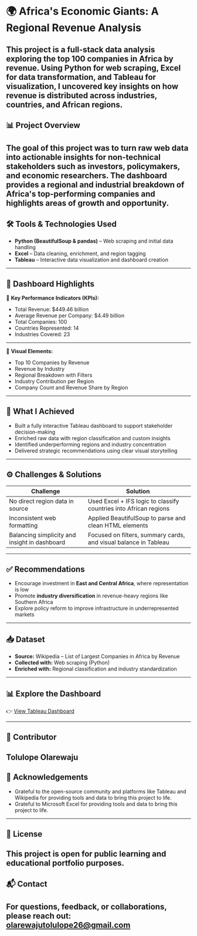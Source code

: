 # 🌍 Africa's Economic Giants: A Regional Revenue Analysis

This project is a full-stack data analysis exploring the top 100 companies in Africa by revenue. Using Python for web scraping, Excel for data transformation, and Tableau for visualization, I uncovered key insights on how revenue is distributed across industries, countries, and African regions.
---
## 📊 Project Overview
The goal of this project was to turn raw web data into actionable insights for non-technical stakeholders such as investors, policymakers, and economic researchers. The dashboard provides a regional and industrial breakdown of Africa's top-performing companies and highlights areas of growth and opportunity.
---
## 🛠 Tools & Technologies Used
- **Python (BeautifulSoup & pandas)** – Web scraping and initial data handling
- **Excel** – Data cleaning, enrichment, and region tagging
- **Tableau** – Interactive data visualization and dashboard creation
---
## 📌 Dashboard Highlights
🔹 **Key Performance Indicators (KPIs):**  
- Total Revenue: $449.46 billion  
- Average Revenue per Company: $4.49 billion  
- Total Companies: 100  
- Countries Represented: 14  
- Industries Covered: 23  
---
🔹 **Visual Elements:**  
- Top 10 Companies by Revenue  
- Revenue by Industry  
- Regional Breakdown with Filters  
- Industry Contribution per Region  
- Company Count and Revenue Share by Region
---
## 🚀 What I Achieved
- Built a fully interactive Tableau dashboard to support stakeholder decision-making  
- Enriched raw data with region classification and custom insights  
- Identified underperforming regions and industry concentration  
- Delivered strategic recommendations using clear visual storytelling
---
## ⚙️ Challenges & Solutions

| Challenge                                       | Solution                                                                 |
|------------------------------------------------|--------------------------------------------------------------------------|
| No direct region data in source                | Used Excel + IFS logic to classify countries into African regions        |
| Inconsistent web formatting                    | Applied BeautifulSoup to parse and clean HTML elements                   |
| Balancing simplicity and insight in dashboard  | Focused on filters, summary cards, and visual balance in Tableau         |
---
## ✅ Recommendations
- Encourage investment in **East and Central Africa**, where representation is low  
- Promote **industry diversification** in revenue-heavy regions like Southern Africa  
- Explore policy reform to improve infrastructure in underrepresented markets
---
## 📥 Dataset
- **Source:** Wikipedia – List of Largest Companies in Africa by Revenue  
- **Collected with:** Web scraping (Python)  
- **Enriched with:** Regional classification and industry standardization
---
## 📊 Explore the Dashboard
👉 [View Tableau Dashboard](https://public.tableau.com/app/profile/toluomotayo/viz/AfricasEconomicGiantsARegionalRevenueAnalysis/RevenueAnalysis)

---
## 👤 Contributor
**Tolulope Olarewaju**  
---
## 🙏 Acknowledgements
- Grateful to the open-source community and platforms like Tableau and Wikipedia for providing tools and data to bring this project to life.
- Grateful to Microsoft Excel for providing tools and data to bring this project to life.
---
## 📜 License
This project is open for public learning and educational portfolio purposes.
---
## 📬 Contact  
For questions, feedback, or collaborations, please reach out: **olarewajutolulope26@gmail.com**
---
